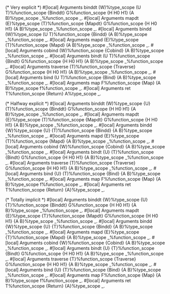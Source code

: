 
(* Very explicit *)
#[local] Arguments binddt (W)%type_scope (U T)%function_scope {Binddt}   G%function_scope {H H0 H1} (A B)%type_scope _%function_scope _.
#[local] Arguments mapdt  (E)%type_scope (T)%function_scope   {Mapdt}    G%function_scope {H H0 H1} (A B)%type_scope _%function_scope _.
#[local] Arguments bindd  (W)%type_scope (U T)%function_scope {Bindd}                               (A B)%type_scope _%function_scope _.
#[local] Arguments mapd   (E)%type_scope (T)%function_scope   {Mapd}                                (A B)%type_scope _%function_scope _.
#[local] Arguments cobind (W)%function_scope                  {Cobind}                              (A B)%type_scope _%function_scope _.
#[local] Arguments bindt                 (U T)%function_scope {Bindt}    G%function_scope {H H0 H1} (A B)%type_scope _%function_scope _.
#[local] Arguments traverse              (T)%function_scope   {Traverse} G%function_scope {H H0 H1} (A B)%type_scope _%function_scope _.
#[local] Arguments bind                  (U T)%function_scope {Bind}                                (A B)%type_scope _%function_scope _.
#[local] Arguments map F%function_scope {Map} (A B)%type_scope f%function_scope _.
#[local] Arguments ret T%function_scope {Return} A%type_scope _.

(* Halfway explicit *)
#[local] Arguments binddt (W)%type_scope {U} (T)%function_scope {Binddt}   G%function_scope {H H0 H1} {A B}%type_scope _%function_scope _.
#[local] Arguments mapdt  {E}%type_scope (T)%function_scope   {Mapdt}    G%function_scope {H H0 H1}   {A B}%type_scope _%function_scope _.
#[local] Arguments bindd  {W}%type_scope {U} (T)%function_scope {Bindd}                               {A B}%type_scope _%function_scope _.
#[local] Arguments mapd   {E}%type_scope (T)%function_scope   {Mapd}                                  {A B}%type_scope _%function_scope _.
#[local] Arguments cobind {W}%function_scope                  {Cobind}                                {A B}%type_scope _%function_scope _.
#[local] Arguments bindt                 {U} (T)%function_scope {Bindt}    G%function_scope {H H0 H1} {A B}%type_scope _%function_scope _.
#[local] Arguments traverse              (T)%function_scope   {Traverse} G%function_scope {H H0 H1}   {A B}%type_scope _%function_scope _.
#[local] Arguments bind                  {U} (T)%function_scope {Bind}                                {A B}%type_scope _%function_scope _.
#[local] Arguments map F%function_scope {Map} {A B}%type_scope f%function_scope _.
#[local] Arguments ret T%function_scope {Return} {A}%type_scope _.

(* Totally implicit *)
#[local] Arguments binddt {W}%type_scope {U} {T}%function_scope {Binddt}   G%function_scope {H H0 H1} {A B}%type_scope _%function_scope _.
#[local] Arguments mapdt  {E}%type_scope {T}%function_scope   {Mapdt}    G%function_scope {H H0 H1}   {A B}%type_scope _%function_scope _.
#[local] Arguments bindd  {W}%type_scope {U} {T}%function_scope {Bindd}                               {A B}%type_scope _%function_scope _.
#[local] Arguments mapd   {E}%type_scope {T}%function_scope   {Mapd}                                  {A B}%type_scope _%function_scope _.
#[local] Arguments cobind {W}%function_scope                  {Cobind}                                {A B}%type_scope _%function_scope _.
#[local] Arguments bindt                 {U} {T}%function_scope {Bindt}    G%function_scope {H H0 H1} {A B}%type_scope _%function_scope _.
#[local] Arguments traverse              {T}%function_scope   {Traverse} G%function_scope {H H0 H1}   {A B}%type_scope _%function_scope _.
#[local] Arguments bind                  {U} {T}%function_scope {Bind}                                {A B}%type_scope _%function_scope _.
#[local] Arguments map F%function_scope {Map} {A B}%type_scope f%function_scope _.
#[local] Arguments ret T%function_scope {Return} {A}%type_scope _.
